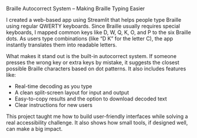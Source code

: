 Braille Autocorrect System – Making Braille Typing Easier

I created a web-based app using Streamlit that helps people type Braille using regular QWERTY keyboards. Since Braille usually requires special keyboards, I mapped common keys like D, W, Q, K, O, and P to the six Braille dots. As users type combinations (like “D K” for the letter C), the app instantly translates them into readable letters.

What makes it stand out is the built-in autocorrect system. If someone presses the wrong key or extra keys by mistake, it suggests the closest possible Braille characters based on dot patterns. It also includes features like:

* Real-time decoding as you type
* A clean split-screen layout for input and output
* Easy-to-copy results and the option to download decoded text
* Clear instructions for new users

This project taught me how to build user-friendly interfaces while solving a real accessibility challenge. It also shows how small tools, if designed well, can make a big impact.

